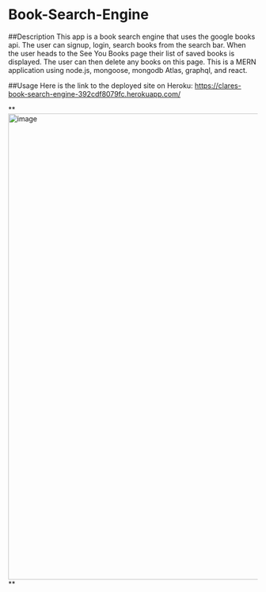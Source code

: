 # Book-Search-Engine

##Description
This app is a book search engine that uses the google books api. The user can signup, login, search books from the search bar. When the user heads to the See You Books page their list of saved books is displayed. The user can then delete any books on this page. This is a MERN application using node.js, mongoose, mongodb Atlas, graphql, and react. 

##Usage
Here is the link to the deployed site on Heroku:
https://clares-book-search-engine-392cdf8079fc.herokuapp.com/

 **<img width="941" alt="image" src="https://github.com/clarebryar/Book-Search-Engine/assets/128009509/42206c9a-72e5-4792-bc2e-82042fe1fb77">
**
